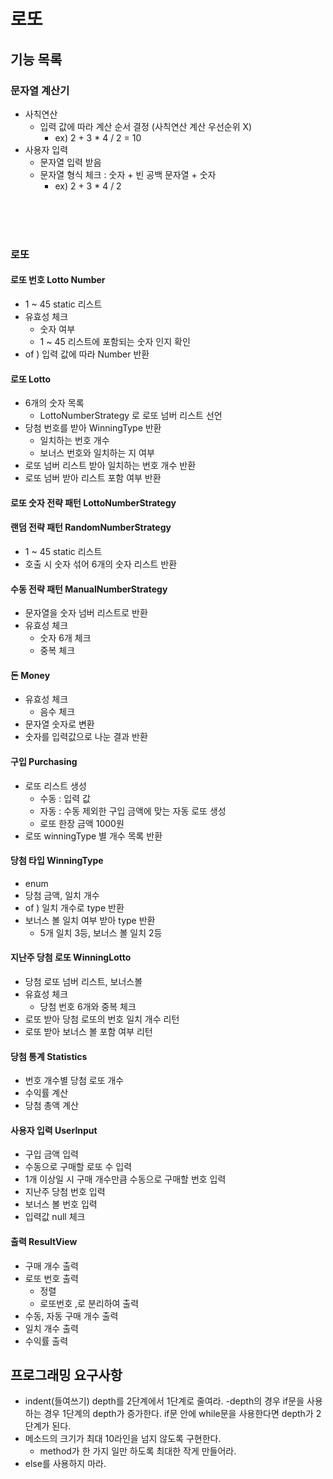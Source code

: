 # 로또

## 기능 목록

### 문자열 계산기
* 사칙연산
  - 입력 값에 따라 계산 순서 결정 (사칙연산 계산 우선순위 X)  
    - ex) 2 + 3 * 4 / 2 = 10
* 사용자 입력
  - 문자열 입력 받음
  - 문자열 형식 체크 : 숫자 + 빈 공백 문자열 + 숫자
    - ex) 2 + 3 * 4 / 2

<br><br><br>

### 로또

#### 로또 번호 Lotto Number
* 1 ~ 45 static 리스트
* 유효성 체크
  - 숫자 여부
  - 1 ~ 45 리스트에 포함되는 숫자 인지 확인
* of ) 입력 값에 따라 Number 반환

#### 로또 Lotto
* 6개의 숫자 목록
  - LottoNumberStrategy 로 로또 넘버 리스트 선언
* 당첨 번호를 받아 WinningType 반환
  - 일치하는 번호 개수
  - 보너스 번호와 일치하는 지 여부
* 로또 넘버 리스트 받아 일치하는 번호 개수 반환
* 로또 넘버 받아 리스트 포함 여부 반환

#### 로또 숫자 전략 패턴 LottoNumberStrategy

#### 랜덤 전략 패턴 RandomNumberStrategy
* 1 ~ 45 static 리스트
* 호출 시 숫자 섞어 6개의 숫자 리스트 반환

#### 수동 전략 패턴 ManualNumberStrategy
* 문자열을 숫자 넘버 리스트로 반환
* 유효성 체크
  - 숫자 6개 체크
  - 중복 체크

#### 돈 Money
* 유효성 체크
  - 음수 체크
* 문자열 숫자로 변환
* 숫자를 입력값으로 나눈 결과 반환

#### 구입 Purchasing
* 로또 리스트 생성
  - 수동 : 입력 값
  - 자동 : 수동 제외한 구입 금액에 맞는 자동 로또 생성 
  - 로또 한장 금액 1000원
* 로또 winningType 별 개수 목록 반환

#### 당첨 타입 WinningType
* enum
* 당첨 금액, 일치 개수
* of ) 일치 개수로 type 반환
* 보너스 볼 일치 여부 받아 type 반환
  - 5개 일치 3등, 보너스 볼 일치 2등

#### 지난주 당첨 로또 WinningLotto
* 당첨 로또 넘버 리스트, 보너스볼
* 유효성 체크
  - 당첨 번호 6개와 중복 체크
* 로또 받아 당첨 로또의 번호 일치 개수 리턴
* 로또 받아 보너스 볼 포함 여부 리턴


#### 당첨 통계 Statistics
* 번호 개수별 당첨 로또 개수
* 수익률 계산
* 당첨 총액 계산

#### 사용자 입력 UserInput
* 구입 금액 입력
* 수동으로 구매할 로또 수 입력
* 1개 이상일 시 구매 개수만큼 수동으로 구매할 번호 입력
* 지난주 당첨 번호 입력
* 보너스 볼 번호 입력  
* 입력값 null 체크

#### 출력 ResultView
* 구매 개수 출력
* 로또 번호 출력
  - 정렬
  - 로또번호 ,로 분리하여 출력
* 수동, 자동 구매 개수 출력
* 일치 개수 출력
* 수익률 출력



## 프로그래밍 요구사항
* indent(들여쓰기) depth를 2단계에서 1단계로 줄여라. 
  -depth의 경우 if문을 사용하는 경우 1단계의 depth가 증가한다. if문 안에 while문을 사용한다면 depth가 2단계가 된다. 
* 메소드의 크기가 최대 10라인을 넘지 않도록 구현한다.
  - method가 한 가지 일만 하도록 최대한 작게 만들어라.
* else를 사용하지 마라.